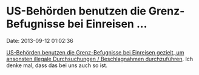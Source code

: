 US-Behörden benutzen die Grenz-Befugnisse bei Einreisen \...
============================================================

Date: 2013-09-12 01:02:36

[US-Behörden benutzen die Grenz-Befugnisse bei Einreisen gezielt, um
ansonsten illegale Durchsuchungen / Beschlagnahmen
durchzuführen](http://www.wired.com/threatlevel/2013/09/manning-friend-database-stalked/).
Ich denke mal, dass das bei uns auch so ist.
